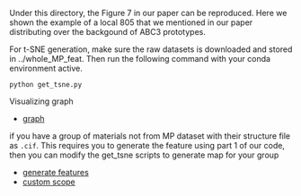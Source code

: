 Under this directory, the Figure 7 in our paper can be reproduced.
Here we shown the example of a local 805 that we mentioned in our paper distributing over the backgound of ABC3 prototypes. 

For t-SNE generation, make sure the raw datasets is downloaded and stored in ../whole_MP_feat. Then run the following command with your conda environment active.


```
python get_tsne.py
```

Visualizing graph

- [graph](https://github.com/usccolumbia/matglobalmapping/blob/main/Generate_graph_local_subset/custom_scope_wthin_MP/listofmpid_over_custom_scope.ipynb)



if you have a group of materials not from MP dataset with their structure file as `.cif`. This requires you to generate the feature using part 1 of our code, then you can modify the get_tsne scripts to generate map for your group
        
- [generate features](../Generate_descriptor_features/)
- [custom scope](custom_scope_wthin_MP/)
